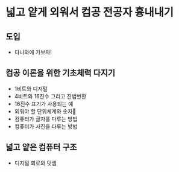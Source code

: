 # 넓고 얕게 외워서 컴공 전공자 흉내내기

## 도입

- 다나와에 가보자!

## 컴공 이론을 위한 기초체력 다지기

- 1비트와 디지털
- 4비트와 16진수 그리고 진법변환
- 16진수 표기가 사용되는 예
- 외워야 할 단위체계와 숫자
- 컴퓨터가 글자를 다루는 방법
- 컴퓨터가 사진을 다루는 방법

## 넓고 얕은 컴퓨터 구조

- 디지털 회로와 덧셈
